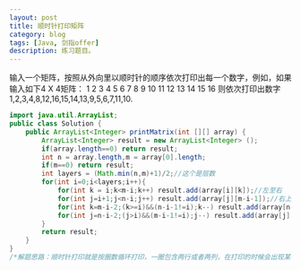 ```yaml
---
layout: post
title: 顺时针打印矩阵
category: blog
tags: [Java, 剑指offer]
description: 练习题目。
---
```


  
输入一个矩阵，按照从外向里以顺时针的顺序依次打印出每一个数字，例如，如果输入如下4 X 4矩阵： 1 2 3 4 5 6 7 8 9 10 11 12 13 14 15 16 则依次打印出数字1,2,3,4,8,12,16,15,14,13,9,5,6,7,11,10.

```java
import java.util.ArrayList;
public class Solution {
    public ArrayList<Integer> printMatrix(int [][] array) {
        ArrayList<Integer> result = new ArrayList<Integer> ();
        if(array.length==0) return result;
        int n = array.length,m = array[0].length;
        if(m==0) return result;
        int layers = (Math.min(n,m)+1)/2;//这个是层数
        for(int i=0;i<layers;i++){
            for(int k = i;k<m-i;k++) result.add(array[i][k]);//左至右
            for(int j=i+1;j<n-i;j++) result.add(array[j][m-i-1]);//右上至右下
            for(int k=m-i-2;(k>=i)&&(n-i-1!=i);k--) result.add(array[n-i-1][k]);//右至左
            for(int j=n-i-2;(j>i)&&(m-i-1!=i);j--) result.add(array[j][i]);//左下至左上
        }
        return result;       
    }
}
/*解题思路：顺时针打印就是按圈数循环打印，一圈包含两行或者两列，在打印的时候会出现某一圈中只包含一行，要判断从左向右打印和从右向左打印的时候是否会出现重复打印，同样只包含一列时，要判断从上向下打印和从下向上打印的时候是否会出现重复打印的情况*/
```


